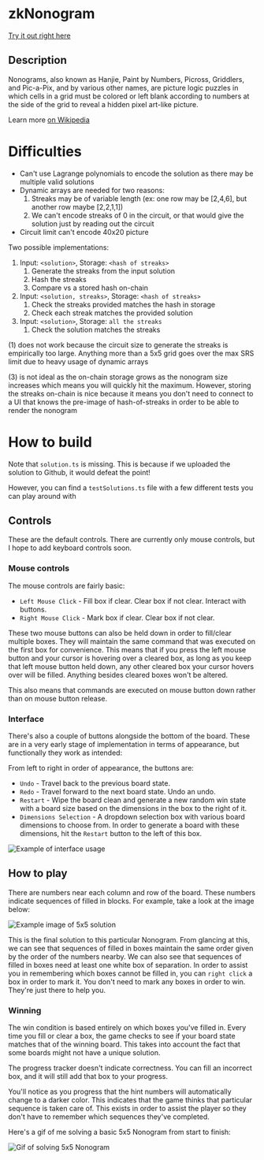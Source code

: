 # zkNonogram

[Try it out right here](TODO)

## Description

Nonograms, also known as Hanjie, Paint by Numbers, Picross, Griddlers, and Pic-a-Pix, and by various other names, are picture logic puzzles in which cells in a grid must be colored or left blank according to numbers at the side of the grid to reveal a hidden pixel art-like picture.

Learn more [on Wikipedia](https://en.wikipedia.org/wiki/Nonogram)

# Difficulties

- Can't use Lagrange polynomials to encode the solution as there may be multiple valid solutions
- Dynamic arrays are needed for two reasons:
  1. Streaks may be of variable length (ex: one row may be [2,4,6], but another row maybe [2,2,1,1])
  2. We can't encode streaks of 0 in the circuit, or that would give the solution just by reading out the circuit
- Circuit limit can't encode 40x20 picture

Two possible implementations:

1. Input: `<solution>`, Storage: `<hash of streaks>`
   1. Generate the streaks from the input solution
   2. Hash the streaks
   3. Compare vs a stored hash on-chain
1. Input: `<solution, streaks>`, Storage: `<hash of streaks>`
   1. Check the streaks provided matches the hash in storage
   2. Check each streak matches the provided solution
1. Input: `<solution>`, Storage: `all the streaks`
   1. Check the solution matches the streaks

(1) does not work because the circuit size to generate the streaks is empirically too large. Anything more than a 5x5 grid goes over the max SRS limit due to heavy usage of dynamic arrays

(3) is not ideal as the on-chain storage grows as the nonogram size increases which means you will quickly hit the maximum. However, storing the streaks on-chain is nice because it means you don't need to connect to a UI that knows the pre-image of hash-of-streaks in order to be able to render the nonogram

# How to build

Note that `solution.ts` is missing. This is because if we uploaded the solution to Github, it would defeat the point!

However, you can find a `testSolutions.ts` file with a few different tests you can play around with

## Controls

These are the default controls. There are currently only mouse controls, but I hope to add keyboard controls soon.

### Mouse controls

The mouse controls are fairly basic:

- `Left Mouse Click` - Fill box if clear. Clear box if not clear. Interact with buttons.
- `Right Mouse Click` - Mark box if clear. Clear box if not clear.

These two mouse buttons can also be held down in order to fill/clear multiple boxes. They will maintain the same command that was executed on the first box for convenience. This means that if you press the left mouse button and your cursor is hovering over a cleared box, as long as you keep that left mouse button held down, any other cleared box your cursor hovers over will be filled. Anything besides cleared boxes won't be altered.

This also means that commands are executed on mouse button down rather than on mouse button release.

### Interface

There's also a couple of buttons alongside the bottom of the board. These are in a very early stage of implementation in terms of appearance, but functionally they work as intended:

From left to right in order of appearance, the buttons are:

- `Undo` - Travel back to the previous board state.
- `Redo` - Travel forward to the next board state. Undo an undo.
- `Restart` - Wipe the board clean and generate a new random win state with a board size based on the dimensions in the box to the right of it.
- `Dimensions Selection` - A dropdown selection box with various board dimensions to choose from. In order to generate a board with these dimensions, hit the `Restart` button to the left of this box.

![Example of interface usage](https://i.imgur.com/6fbO36N.gif)

## How to play

There are numbers near each column and row of the board. These numbers indicate sequences of filled in blocks. For example, take a look at the image below:

![Example image of 5x5 solution](https://i.imgur.com/vPTTS1a.png)

This is the final solution to this particular Nonogram. From glancing at this, we can see that sequences of filled in boxes maintain the same order given by the order of the numbers nearby. We can also see that sequences of filled in boxes need at least one white box of separation. In order to assist you in remembering which boxes cannot be filled in, you can `right click` a box in order to mark it. You don't need to mark any boxes in order to win. They're just there to help you.

### Winning

The win condition is based entirely on which boxes you've filled in. Every time you fill or clear a box, the game checks to see if your board state matches that of the winning board. This takes into account the fact that some boards might not have a unique solution.

The progress tracker doesn't indicate correctness. You can fill an incorrect box, and it will still add that box to your progress.

You'll notice as you progress that the hint numbers will automatically change to a darker color. This indicates that the game thinks that particular sequence is taken care of. This exists in order to assist the player so they don't have to remember which sequences they've completed.

Here's a gif of me solving a basic 5x5 Nonogram from start to finish:

![Gif of solving 5x5 Nonogram](https://i.imgur.com/0yIdX0Z.gif)
